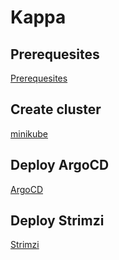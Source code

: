 # Kappa

## Prerequesites

[Prerequesites](https://github.com/vsvale/kappa_k8s_config/blob/master/cluster/prerequisites.md)

## Create cluster

[minikube](https://github.com/vsvale/kappa_k8s_config/blob/master/cluster/minikube.md)

## Deploy ArgoCD

[ArgoCD](https://github.com/vsvale/kappa_k8s_config/blob/master/cicd/argocd.md)

## Deploy Strimzi
[Strimzi](https://github.com/vsvale/kappa_k8s_config/blob/master/ingestion/strimzi.md)

